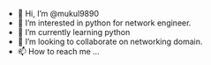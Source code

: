 - 👋 Hi, I’m @mukul9890
- 👀 I’m interested in python for network engineer.
- 🌱 I’m currently learning python
- 💞️ I’m looking to collaborate on networking domain.
- 📫 How to reach me ...

<!---
mukul9890/mukul9890 is a ✨ special ✨ repository because its `README.md` (this file) appears on your GitHub profile.
You can click the Preview link to take a look at your changes.
--->
